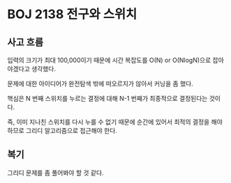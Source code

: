 # BOJ 2138 전구와 스위치

## 사고 흐름

입력의 크기가 최대 100,000이기 때문에 시간 복잡도를 O(N) or O(NlogN)으로 잡아야겠다고 생각했다.

문제에 대한 아이디어가 완전탐색 밖에 떠오르지가 않아서 커닝을 좀 했다.

핵심은 N 번째 스위치를 누르는 결정에 대해 N-1 번째가 최종적으로 결정된다는 것이다. 

즉, 이미 지나친 스위치를 다시 누를 수 없기 때문에 순간에 있어서 최적의 결정을 해야하므로 그리디 알고리즘으로 접근해야 한다.

## 복기

그리디 문제를 좀 풀어봐야 할 것 같다. 